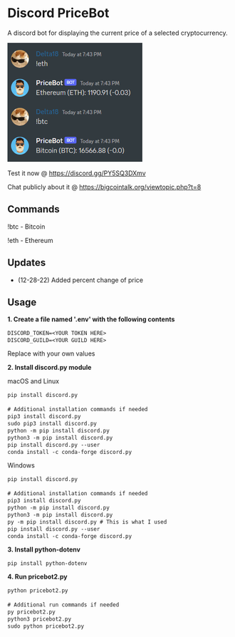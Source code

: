 # Discord PriceBot
A discord bot for displaying the current price of a selected cryptocurrency.

<img src="https://raw.githubusercontent.com/Bigcointalk-org/discord-price-bot/main/screenshot-discord-price-bot-update.png">

Test it now @ https://discord.gg/PY5SQ3DXmv

Chat publicly about it @ https://bigcointalk.org/viewtopic.php?t=8

## Commands
!btc - Bitcoin

!eth - Ethereum

## Updates
 - (12-28-22) Added percent change of price

## Usage
**1. Create a file named '.env' with the following contents**
```
DISCORD_TOKEN=<YOUR TOKEN HERE>
DISCORD_GUILD=<YOUR GUILD HERE>
```
Replace with your own values

**2. Install discord.py module**

macOS and Linux
```
pip install discord.py

# Additional installation commands if needed
pip3 install discord.py
sudo pip3 install discord.py
python -m pip install discord.py
python3 -m pip install discord.py
pip install discord.py --user
conda install -c conda-forge discord.py
```

Windows
```
pip install discord.py

# Additional installation commands if needed
pip3 install discord.py
python -m pip install discord.py
python3 -m pip install discord.py
py -m pip install discord.py # This is what I used
pip install discord.py --user
conda install -c conda-forge discord.py
```

**3. Install python-dotenv**
```
pip install python-dotenv
```

**4. Run pricebot2.py**
```
python pricebot2.py

# Additional run commands if needed
py pricebot2.py
python3 pricebot2.py
sudo python pricebot2.py
```
